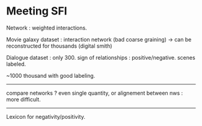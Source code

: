 
# Meeting SFI

 Network : weighted interactions.

 Movie galaxy dataset : interaction network (bad coarse graining)
-> can be reconstructed for thousands (digital smith)

Dialogue dataset : only 300. sign of relationships : positive/negative.
scenes labeled.

~1000 thousand with good labeling.

----------
compare networks ? even single quantity, or alignement between nws : more difficult.

----------

Lexicon for negativity/positivity.
